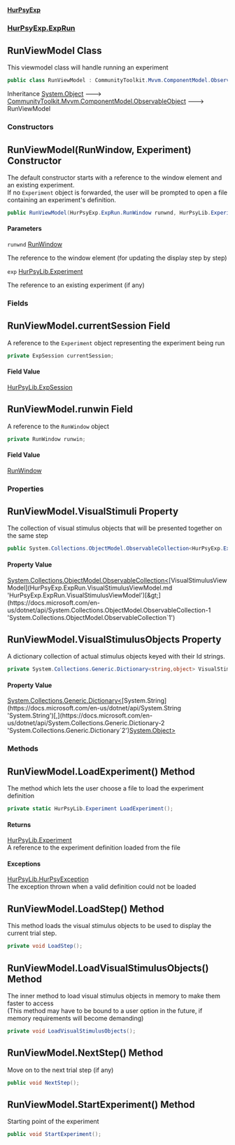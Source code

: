 #### [HurPsyExp](index.md 'index')
### [HurPsyExp.ExpRun](HurPsyExp.ExpRun.md 'HurPsyExp.ExpRun')

## RunViewModel Class

This viewmodel class will handle running an experiment

```csharp
public class RunViewModel : CommunityToolkit.Mvvm.ComponentModel.ObservableObject
```

Inheritance [System.Object](https://docs.microsoft.com/en-us/dotnet/api/System.Object 'System.Object') &#129106; [CommunityToolkit.Mvvm.ComponentModel.ObservableObject](https://docs.microsoft.com/en-us/dotnet/api/CommunityToolkit.Mvvm.ComponentModel.ObservableObject 'CommunityToolkit.Mvvm.ComponentModel.ObservableObject') &#129106; RunViewModel
### Constructors

<a name='HurPsyExp.ExpRun.RunViewModel.RunViewModel(HurPsyExp.ExpRun.RunWindow,HurPsyLib.Experiment)'></a>

## RunViewModel(RunWindow, Experiment) Constructor

The default constructor starts with a reference to the window element and an existing experiment.  
If no `Experiment` object is forwarded, the user will be prompted to open a file containing an experiment's definition.

```csharp
public RunViewModel(HurPsyExp.ExpRun.RunWindow runwnd, HurPsyLib.Experiment? exp=null);
```
#### Parameters

<a name='HurPsyExp.ExpRun.RunViewModel.RunViewModel(HurPsyExp.ExpRun.RunWindow,HurPsyLib.Experiment).runwnd'></a>

`runwnd` [RunWindow](HurPsyExp.ExpRun.RunWindow.md 'HurPsyExp.ExpRun.RunWindow')

The reference to the window element (for updating the display step by step)

<a name='HurPsyExp.ExpRun.RunViewModel.RunViewModel(HurPsyExp.ExpRun.RunWindow,HurPsyLib.Experiment).exp'></a>

`exp` [HurPsyLib.Experiment](https://docs.microsoft.com/en-us/dotnet/api/HurPsyLib.Experiment 'HurPsyLib.Experiment')

The reference to an existing experiment (if any)
### Fields

<a name='HurPsyExp.ExpRun.RunViewModel.currentSession'></a>

## RunViewModel.currentSession Field

A reference to the `Experiment` object representing the experiment being run

```csharp
private ExpSession currentSession;
```

#### Field Value
[HurPsyLib.ExpSession](https://docs.microsoft.com/en-us/dotnet/api/HurPsyLib.ExpSession 'HurPsyLib.ExpSession')

<a name='HurPsyExp.ExpRun.RunViewModel.runwin'></a>

## RunViewModel.runwin Field

A reference to the `RunWindow` object

```csharp
private RunWindow runwin;
```

#### Field Value
[RunWindow](HurPsyExp.ExpRun.RunWindow.md 'HurPsyExp.ExpRun.RunWindow')
### Properties

<a name='HurPsyExp.ExpRun.RunViewModel.VisualStimuli'></a>

## RunViewModel.VisualStimuli Property

The collection of visual stimulus objects that will be presented together on the same step

```csharp
public System.Collections.ObjectModel.ObservableCollection<HurPsyExp.ExpRun.VisualStimulusViewModel> VisualStimuli { get; set; }
```

#### Property Value
[System.Collections.ObjectModel.ObservableCollection&lt;](https://docs.microsoft.com/en-us/dotnet/api/System.Collections.ObjectModel.ObservableCollection-1 'System.Collections.ObjectModel.ObservableCollection`1')[VisualStimulusViewModel](HurPsyExp.ExpRun.VisualStimulusViewModel.md 'HurPsyExp.ExpRun.VisualStimulusViewModel')[&gt;](https://docs.microsoft.com/en-us/dotnet/api/System.Collections.ObjectModel.ObservableCollection-1 'System.Collections.ObjectModel.ObservableCollection`1')

<a name='HurPsyExp.ExpRun.RunViewModel.VisualStimulusObjects'></a>

## RunViewModel.VisualStimulusObjects Property

A dictionary collection of actual stimulus objects keyed with their Id strings.

```csharp
private System.Collections.Generic.Dictionary<string,object> VisualStimulusObjects { get; set; }
```

#### Property Value
[System.Collections.Generic.Dictionary&lt;](https://docs.microsoft.com/en-us/dotnet/api/System.Collections.Generic.Dictionary-2 'System.Collections.Generic.Dictionary`2')[System.String](https://docs.microsoft.com/en-us/dotnet/api/System.String 'System.String')[,](https://docs.microsoft.com/en-us/dotnet/api/System.Collections.Generic.Dictionary-2 'System.Collections.Generic.Dictionary`2')[System.Object](https://docs.microsoft.com/en-us/dotnet/api/System.Object 'System.Object')[&gt;](https://docs.microsoft.com/en-us/dotnet/api/System.Collections.Generic.Dictionary-2 'System.Collections.Generic.Dictionary`2')
### Methods

<a name='HurPsyExp.ExpRun.RunViewModel.LoadExperiment()'></a>

## RunViewModel.LoadExperiment() Method

The method which lets the user choose a file to load the experiment definition

```csharp
private static HurPsyLib.Experiment LoadExperiment();
```

#### Returns
[HurPsyLib.Experiment](https://docs.microsoft.com/en-us/dotnet/api/HurPsyLib.Experiment 'HurPsyLib.Experiment')  
A reference to the experiment definition loaded from the file

#### Exceptions

[HurPsyLib.HurPsyException](https://docs.microsoft.com/en-us/dotnet/api/HurPsyLib.HurPsyException 'HurPsyLib.HurPsyException')  
The exception thrown when a valid definition could not be loaded

<a name='HurPsyExp.ExpRun.RunViewModel.LoadStep()'></a>

## RunViewModel.LoadStep() Method

This method loads the visual stimulus objects to be used to display the current trial step.

```csharp
private void LoadStep();
```

<a name='HurPsyExp.ExpRun.RunViewModel.LoadVisualStimulusObjects()'></a>

## RunViewModel.LoadVisualStimulusObjects() Method

The inner method to load visual stimulus objects in memory to make them faster to access  
(This method may have to be bound to a user option in the future, if memory requirements will become demanding)

```csharp
private void LoadVisualStimulusObjects();
```

<a name='HurPsyExp.ExpRun.RunViewModel.NextStep()'></a>

## RunViewModel.NextStep() Method

Move on to the next trial step (if any)

```csharp
public void NextStep();
```

<a name='HurPsyExp.ExpRun.RunViewModel.StartExperiment()'></a>

## RunViewModel.StartExperiment() Method

Starting point of the experiment

```csharp
public void StartExperiment();
```